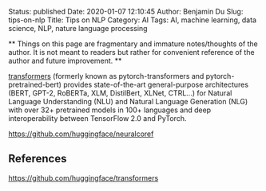 Status: published
Date: 2020-01-07 12:10:45
Author: Benjamin Du
Slug: tips-on-nlp
Title: Tips on NLP
Category: AI
Tags: AI, machine learning, data science, NLP, nature language processing

**
Things on this page are fragmentary and immature notes/thoughts of the author.
It is not meant to readers but rather for convenient reference of the author and future improvement.
**


[transformers](https://github.com/huggingface/transformers)
(formerly known as pytorch-transformers and pytorch-pretrained-bert) 
provides state-of-the-art general-purpose architectures (BERT, GPT-2, RoBERTa, XLM, DistilBert, XLNet, CTRL...) 
for Natural Language Understanding (NLU) and Natural Language Generation (NLG) 
with over 32+ pretrained models in 100+ languages and deep interoperability between TensorFlow 2.0 and PyTorch.

https://github.com/huggingface/neuralcoref


## References

https://github.com/huggingface/transformers
